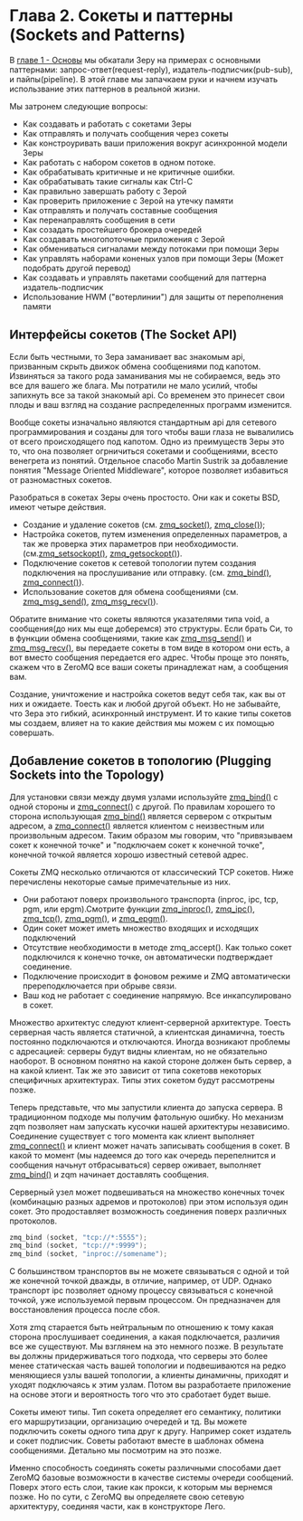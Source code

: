 # Глава 2. Сокеты и паттерны (Sockets and Patterns)

В [главе 1 - Основы](http://) мы обкатали Зеру на примерах с основными паттернами: запрос-ответ(request-reply), издатель-подписчик(pub-sub), и пайпы(pipeline). В этой главе мы запачкаем руки и начнем изучать использвание этих паттернов в реальной жизни.

Мы затронем следующие вопросы:

- Как создавать и работать с сокетами Зеры
- Как отправлять и получать сообщения через сокеты
- Как констроуривать ваши приложения вокруг асинхронной модели Зеры
- Как работать с набором сокетов в одном потоке.
- Как обрабатывать критичные и не критичные ошибки.
- Как обрабатывать такие сигналы как Ctrl-C
- Как правильно завершать работу с Зерой
- Как проверить приложение с Зерой на утечку памяти
- Как отправлять и получать составные сообщения
- Как перенаправлять сообщения в сети
- Как созадать простейшего брокера очередей
- Как создавать многопоточные приложения с Зерой
- Как обмениваться сигналами между потоками при помощи Зеры
- Как управлять наборами коненых узлов при помощи Зеры (Может подобрать другой перевод)
- Как создавать и управлять пакетами сообщений для паттерна издатель-подписчик
- Использование HWM ("вотерлинии") для защиты от переполнения памяти

## Интерфейсы сокетов (The Socket API)

Если быть честными, то Зера заманивает вас знакомым api, призванным скрыть движок обмена сообщениями под капотом. Извиняться за такого рода заманивания мы не собираемся, ведь это все для вашего же блага. Мы потратили не мало усилий, чтобы запихнуть все за такой знакомый api. Со временем это принесет свои плоды и ваш взгляд на создание распределенных программ изменится.

Вообще сокеты изначально являются стандартным api для сетевого программирования и созданы для того чтобы ваши глаза не вывалились от всего происходящего под капотом. Одно из преимуществ Зеры это то, что она позволяет огрничиться сокетами и сообщениями, всесто венегрета из понятий. Отдельное спасобо Martin Sustrik за добавление понятия "Message Oriented Middleware", которое позволяет избавиться от разномастных сокетов.

Разобраться в сокетах Зеры очень простосто. Они как и сокеты BSD, имеют четыре действия.

- Создание и удаление сокетов (см. [zmq_socket()](http://api.zeromq.org/3-2:zmq_socket), [zmq_close()](http://api.zeromq.org/3-2:zmq_close));
- Настройка сокетов, путем изменения определенных параметров, а так же проверка этих параметров при необходимости.(см.[zmq_setsockopt()](http://api.zeromq.org/3-2:zmq_setsockopt), [zmq_getsockopt()](http://api.zeromq.org/3-2:zmq_getsockopt)).
- Подключение сокетов к сетевой топологии путем создания подключения на прослушивание или отправку. (см. [zmq_bind()](http://api.zeromq.org/3-2:zmq_bind), [zmq_connect()](http://api.zeromq.org/3-2:zmq_connect)).
- Использование сокетов для обмена сообщениями (см. [zmq_msg_send()](http://api.zeromq.org/3-2:zmq_msg_send), [zmq_msg_recv()](http://api.zeromq.org/3-2:zmq_msg_recv)).

Обратите внимание что сокеты являются указателями типа void, а сообщения(до них мы еще доберемся) это структуры. Если брать Си, то в функции обмена сообщениями, такие как [zmq_msg_send()](http://api.zeromq.org/3-2:zmq_msg_send) и [zmq_msg_recv()]( zmq_msg_recv()), вы передаете сокеты в том виде в котором они есть, а вот вместо сообщения передается его адрес. Чтобы проще это понять, скажем что в ZeroMQ все ваши сокеты принадлежат нам, а сообщения вам.

Создание, уничтожение и настройка сокетов ведут себя так, как вы от них и ожидаете. Тоесть как и любой другой объект. Но не забывайте, что Зера это гибкий, асинхронный инструмент. И то какие типы сокетов мы создаем, влияет на то какие действия мы можем с их помощью совершать.

## Добавление сокетов в топологию (Plugging Sockets into the Topology)

Для установки связи между двумя узлами используйте [zmq_bind()](http://api.zeromq.org/3-2:zmq_bind) с одной стороны и [zmq_connect()](http://api.zeromq.org/3-2:zmq_connect) с другой. По правилам хорошего то сторона использующая [zmq_bind()](http://api.zeromq.org/3-2:zmq_bind) является сервером с открытым адресом, а [zmq_connect()](http://api.zeromq.org/3-2:zmq_connect) является клиентом с неизвестным или произвольным адресом. Таким образом мы говорим, что "привязываем сокет к конечной точке" и "подключаем сокет к конечной точке", конечной точкой является хорошо известный сетевой адрес.

Сокеты ZMQ несколько отличаются от классический TCP сокетов. Ниже перечислены некоторые самые примечательные из них.

- Они работают поверх произвольного транспорта (inproc, ipc, tcp, pgm, или epgm).Смотрите функции [zmq_inproc()](http://api.zeromq.org/3-2:zmq_inproc), [zmq_ipc()](http://api.zeromq.org/3-2:zmq_ipc), [zmq_tcp()](http://api.zeromq.org/3-2:zmq_tcp), [zmq_pgm()](http://api.zeromq.org/3-2:zmq_pgm), и [zmq_epgm()](http://api.zeromq.org/3-2:zmq_epgm).
- Один сокет может иметь множество входящих и исходящих подключений
- Отсутствие необходимости в методе zmq_accept(). Как только сокет подключился к конечно точке, он автоматически подтверждает соединение.
- Подключение происходит в фоновом режиме и ZMQ автоматически пререподключается при обрыве связи.
- Ваш код не работает с соединение напрямую. Все инкапсулировано в сокет.

Множество архитектус следуют клиент-серверной архитектуре. Тоесть серверная часть является статичной, а клиентская динамична, тоесть постоянно подключаются и отключаются. Иногда возникают проблемы с адресацией: серверы будут видны клиентам, но не обязательно наоборот. В основном понятно на какой стороне должен быть сервер, а на какой клиент. Так же это зависит от типа сокетовв некоторых специфичных архитектурах. Типы этих сокетом будут рассмотрены позже.

Теперь представьте, что мы запустили клиента до запуска сервера. В традиционном подходе мы получим фатольную ошибку. Но механизм zqm позволяет нам запускать кусочки нашей архитектуры независимо. Соединение существует с того момента как клиент выполняет [zmq_connect()](http://api.zeromq.org/3-2:zmq_connect) и клиент может начать записывать сообщения в сокет. В какой то момент (мы надеемся до того как очередь перепелнится и сообщения начьнут отбрасываться) сервер оживает, выполняет [zmq_bind()](http://api.zeromq.org/3-2:zmq_bind) и zqm начинает доставлять сообщения.

Серверный узел может подвешиваться на множество конечных точек (комбинацыю разных адремов и протоколов) при этом используя один сокет. Это продоставляет возможность соединения поверх различных протоколов.

```c
zmq_bind (socket, "tcp://*:5555");
zmq_bind (socket, "tcp://*:9999");
zmq_bind (socket, "inproc://somename");
```

С большинством транспортов вы не можете связываться с одной и той же конечной точкой дважды, в отличие, например, от UDP. Однако транспорт ipc позволяет одному процессу связываться с конечной точкой, уже используемой первым процессом. Он предназначен для восстановления процесса после сбоя.

Хотя zmq старается быть нейтральным по отношению к тому какая сторона прослушивает соединения, а какая подключается, различия все же существуют. Мы взглянем на это немного позже. В результате вы должны придерживаться того подхода, что серверы это более менее статическая часть вашей топологии и подвешиваются на редко меняющиеся узлы вашей топологии, а клиенты динамичны, приходят и уходят подключаясь к этим узлам. Потом вы разработаете приложение на основе этоги и вероятность того что это сработает будет выше.

Сокеты имеют типы. Тип сокета определяет его семантику, политики его маршрутизации, организацию очередей и тд. Вы можете подключить сокеты одного типа друг к другу. Например сокет издатель и сокет подписчик. Советы работают вместе в шаблонах обмена сообщениями. Детально мы посмотрим на это позже.

Именно способность соединять сокеты различными способами дает ZeroMQ базовые возможности в качестве системы очереди сообщений. Поверх этого есть слои, такие как прокси, к которым мы вернемся позже. Но по сути, с ZeroMQ вы определяете свою сетевую архитектуру, соединяя части, как в конструкторе Лего.
